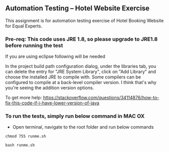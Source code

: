 ## Automation Testing – Hotel Website Exercise

This assignment is for automation testing exercise of Hotel Booking Website for Equal Experts.


### Pre-req: This code uses JRE 1.8, so please upgrade to JRE1.8 before running the test

If you are using eclipse following will be needed

In the project build path configuration dialog, under the libraries tab, you can delete the entry for "JRE System Library", click on "Add Library" and choose the installed JRE to compile with. Some compilers can be configured to compile at a back-level compiler version. I think that's why you're seeing the addition version options.

To get more help: https://stackoverflow.com/questions/34114876/how-to-fix-this-code-if-i-have-lower-version-of-java


### To run the tests, simply run below command in MAC OX

- Open terminal, navigate to the root folder and run below commands

```
chmod 755 runme.sh

bash runme.sh
```

